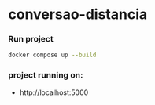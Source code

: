 # conversao-distancia

### Run project
```sh
docker compose up --build
```

### project running on:
- http://localhost:5000